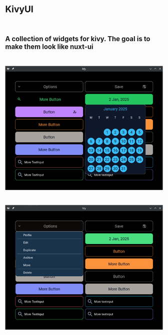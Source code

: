 KivyUI
============================
<br/>

A collection of widgets for kivy.
The goal is to make them look like nuxt-ui 
------------
<br/>


![Alt Text](images/kivyui1.png)  

<br/>

![Alt Text](images/kivyui2.png)
